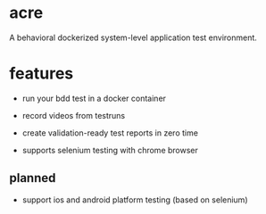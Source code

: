 # acre

A behavioral dockerized system-level application test environment.

# features

- run your bdd test in a docker container
- record videos from testruns
- create validation-ready test reports in zero time

- supports selenium testing with chrome browser

## planned

- support ios and android platform testing (based on selenium)

